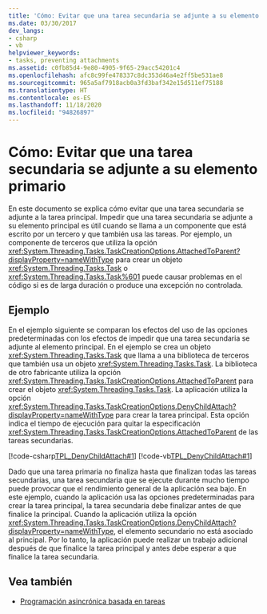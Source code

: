 ```yaml
---
title: 'Cómo: Evitar que una tarea secundaria se adjunte a su elemento primario'
ms.date: 03/30/2017
dev_langs:
- csharp
- vb
helpviewer_keywords:
- tasks, preventing attachments
ms.assetid: c0fb85d4-9e80-4905-9f65-29acc54201c4
ms.openlocfilehash: afc8c99fe478337c8dc353d46a4e2ff5be531ae8
ms.sourcegitcommit: 965a5af7918acb0a3fd3baf342e15d511ef75188
ms.translationtype: HT
ms.contentlocale: es-ES
ms.lasthandoff: 11/18/2020
ms.locfileid: "94826897"
---
```

# <a name="how-to-prevent-a-child-task-from-attaching-to-its-parent"></a>Cómo: Evitar que una tarea secundaria se adjunte a su elemento primario
En este documento se explica cómo evitar que una tarea secundaria se adjunte a la tarea principal. Impedir que una tarea secundaria se adjunte a su elemento principal es útil cuando se llama a un componente que está escrito por un tercero y que también usa las tareas. Por ejemplo, un componente de terceros que utiliza la opción <xref:System.Threading.Tasks.TaskCreationOptions.AttachedToParent?displayProperty=nameWithType> para crear un objeto <xref:System.Threading.Tasks.Task> o <xref:System.Threading.Tasks.Task%601> puede causar problemas en el código si es de larga duración o produce una excepción no controlada.  
  
## <a name="example"></a>Ejemplo  
 En el ejemplo siguiente se comparan los efectos del uso de las opciones predeterminadas con los efectos de impedir que una tarea secundaria se adjunte al elemento principal. En el ejemplo se crea un objeto <xref:System.Threading.Tasks.Task> que llama a una biblioteca de terceros que también usa un objeto <xref:System.Threading.Tasks.Task>. La biblioteca de otro fabricante utiliza la opción <xref:System.Threading.Tasks.TaskCreationOptions.AttachedToParent> para crear el objeto <xref:System.Threading.Tasks.Task>. La aplicación utiliza la opción <xref:System.Threading.Tasks.TaskCreationOptions.DenyChildAttach?displayProperty=nameWithType> para crear la tarea principal. Esta opción indica el tiempo de ejecución para quitar la especificación <xref:System.Threading.Tasks.TaskCreationOptions.AttachedToParent> de las tareas secundarias.  
  
 [!code-csharp[TPL_DenyChildAttach#1](../../../samples/snippets/csharp/VS_Snippets_Misc/tpl_denychildattach/cs/denychildattach.cs#1)]
 [!code-vb[TPL_DenyChildAttach#1](../../../samples/snippets/visualbasic/VS_Snippets_Misc/tpl_denychildattach/vb/denychildattach.vb#1)]  
  
 Dado que una tarea primaria no finaliza hasta que finalizan todas las tareas secundarias, una tarea secundaria que se ejecute durante mucho tiempo puede provocar que el rendimiento general de la aplicación sea bajo. En este ejemplo, cuando la aplicación usa las opciones predeterminadas para crear la tarea principal, la tarea secundaria debe finalizar antes de que finalice la principal. Cuando la aplicación utiliza la opción <xref:System.Threading.Tasks.TaskCreationOptions.DenyChildAttach?displayProperty=nameWithType>, el elemento secundario no está asociado al principal. Por lo tanto, la aplicación puede realizar un trabajo adicional después de que finalice la tarea principal y antes debe esperar a que finalice la tarea secundaria.  
  
## <a name="see-also"></a>Vea también

- [Programación asincrónica basada en tareas](task-based-asynchronous-programming.md)
